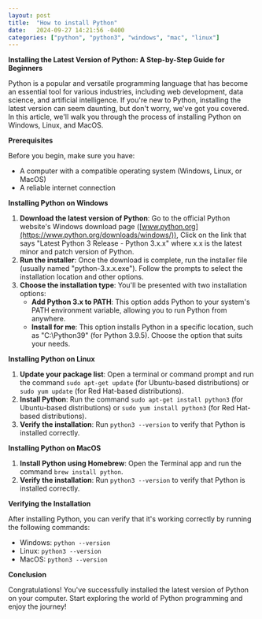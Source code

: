 ```yaml
---
layout: post
title:  "How to install Python"
date:   2024-09-27 14:21:56 -0400
categories: ["python", "python3", "windows", "mac", "linux"]
---
```


**Installing the Latest Version of Python: A Step-by-Step Guide for Beginners**

Python is a popular and versatile programming language that has become an essential tool for various industries, including web development, data science, and artificial intelligence. If you're new to Python, installing the latest version can seem daunting, but don't worry, we've got you covered. In this article, we'll walk you through the process of installing Python on Windows, Linux, and MacOS.

**Prerequisites**

Before you begin, make sure you have:

* A computer with a compatible operating system (Windows, Linux, or MacOS)
* A reliable internet connection

**Installing Python on Windows**

1. **Download the latest version of Python**: Go to the official Python website's Windows download page ([www.python.org](https://www.python.org/downloads/windows/)), Click on the link that says "Latest Python 3 Release - Python 3.x.x" where x.x is the latest minor and patch version of Python.
2. **Run the installer**: Once the download is complete, run the installer file (usually named "python-3.x.x.exe"). Follow the prompts to select the installation location and other options.
3. **Choose the installation type**: You'll be presented with two installation options:
	* **Add Python 3.x to PATH**: This option adds Python to your system's PATH environment variable, allowing you to run Python from anywhere.
	* **Install for me**: This option installs Python in a specific location, such as "C:\Python39" (for Python 3.9.5). Choose the option that suits your needs.

**Installing Python on Linux**

1. **Update your package list**: Open a terminal or command prompt and run the command `sudo apt-get update` (for Ubuntu-based distributions) or `sudo yum update` (for Red Hat-based distributions).
2. **Install Python**: Run the command `sudo apt-get install python3` (for Ubuntu-based distributions) or `sudo yum install python3` (for Red Hat-based distributions).
3. **Verify the installation**: Run `python3 --version` to verify that Python is installed correctly.

**Installing Python on MacOS**

1. **Install Python using Homebrew**: Open the Terminal app and run the command `brew install python`.
2. **Verify the installation**: Run `python3 --version` to verify that Python is installed correctly.

**Verifying the Installation**

After installing Python, you can verify that it's working correctly by running the following commands:

* Windows: `python --version`
* Linux: `python3 --version`
* MacOS: `python3 --version`

**Conclusion**

Congratulations! You've successfully installed the latest version of Python on your computer. Start exploring the world of Python programming and enjoy the journey!
